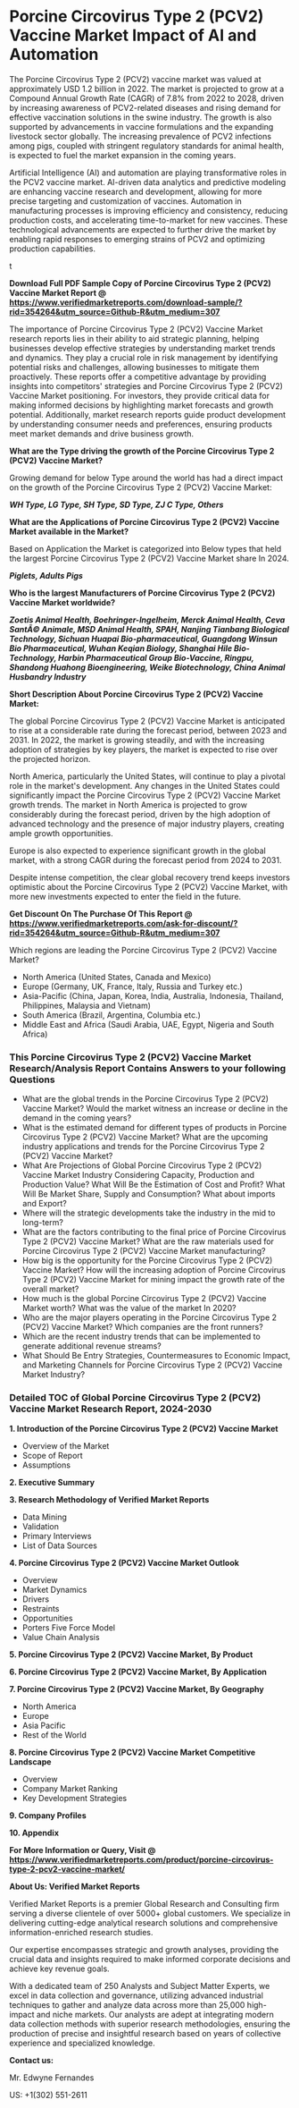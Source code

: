 <meta name="title" content="Global Porcine Circovirus Type 2 (PCV2) Vaccine Market Impact of AI and Automation"><meta name="description" content="The Porcine Circovirus Type 2 (PCV2) vaccine market was valued at approximately USD 1.2 billion in 2022. The market is projected to grow at a Compound Annual Growth Ra"><meta name="title" content="Porcine Circovirus Type 2 (PCV2) Vaccine Market Size, Share, Scope, Trends, Growth, Opportunities, Analysis, Forecast"><h1>Porcine Circovirus Type 2 (PCV2) Vaccine Market Impact of AI and Automation</h1><p>The Porcine Circovirus Type 2 (PCV2) vaccine market was valued at approximately USD 1.2 billion in 2022. The market is projected to grow at a Compound Annual Growth Rate (CAGR) of 7.8% from 2022 to 2028, driven by increasing awareness of PCV2-related diseases and rising demand for effective vaccination solutions in the swine industry. The growth is also supported by advancements in vaccine formulations and the expanding livestock sector globally. The increasing prevalence of PCV2 infections among pigs, coupled with stringent regulatory standards for animal health, is expected to fuel the market expansion in the coming years.</p><p>Artificial Intelligence (AI) and automation are playing transformative roles in the PCV2 vaccine market. AI-driven data analytics and predictive modeling are enhancing vaccine research and development, allowing for more precise targeting and customization of vaccines. Automation in manufacturing processes is improving efficiency and consistency, reducing production costs, and accelerating time-to-market for new vaccines. These technological advancements are expected to further drive the market by enabling rapid responses to emerging strains of PCV2 and optimizing production capabilities.</p>t</p><p id="" class=""><strong>Download Full PDF Sample Copy of Porcine Circovirus Type 2 (PCV2) Vaccine Market Report @ <a href="https://www.verifiedmarketreports.com/download-sample/?rid=354264&utm_source=Github-R&utm_medium=307" target="_blank">https://www.verifiedmarketreports.com/download-sample/?rid=354264&utm_source=Github-R&utm_medium=307</a></strong></p><p>The importance of&nbsp;Porcine Circovirus Type 2 (PCV2) Vaccine Market research reports lies in their ability to aid strategic planning, helping businesses develop effective strategies by understanding market trends and dynamics. They play a crucial role in risk management by identifying potential risks and challenges, allowing businesses to mitigate them proactively. These reports offer a competitive advantage by providing insights into competitors' strategies and Porcine Circovirus Type 2 (PCV2) Vaccine Market positioning. For investors, they provide critical data for making informed decisions by highlighting market forecasts and growth potential. Additionally, market research reports guide product development by understanding consumer needs and preferences, ensuring products meet market demands and drive business growth.</p><p><strong>What are the&nbsp;Type driving the growth of the Porcine Circovirus Type 2 (PCV2) Vaccine Market?</strong></p><p id="" class="">Growing demand for below Type around the world has had a direct impact on the growth of the Porcine Circovirus Type 2 (PCV2) Vaccine Market:</p><em><strong>WH Type, LG Type, SH Type, SD Type, ZJ C Type, Others</strong></em></p><strong>What are the&nbsp;Applications&nbsp;of Porcine Circovirus Type 2 (PCV2) Vaccine Market available in the Market?</strong></p><p id="" class="">Based on Application the Market is categorized into Below types that held the largest Porcine Circovirus Type 2 (PCV2) Vaccine Market share In 2024.</p><em><strong>Piglets, Adults Pigs</strong></em></p><strong>Who is the largest Manufacturers of Porcine Circovirus Type 2 (PCV2) Vaccine Market worldwide?</strong></p><p><em><strong>Zoetis Animal Health, Boehringer-Ingelheim, Merck Animal Health, Ceva SantÃ© Animale, MSD Animal Health, SPAH, Nanjing Tianbang Biological Technology, Sichuan Huapai Bio-pharmaceutical, Guangdong Winsun Bio Pharmaceutical, Wuhan Keqian Biology, Shanghai Hile Bio-Technology, Harbin Pharmaceutical Group Bio-Vaccine, Ringpu, Shandong Huahong Bioengineering, Weike Biotechnology, China Animal Husbandry Industry</strong></em></p><p id="" class=""><strong>Short Description About Porcine Circovirus Type 2 (PCV2) Vaccine Market:</strong></p><p>The global Porcine Circovirus Type 2 (PCV2) Vaccine Market is anticipated to rise at a considerable rate during the forecast period, between 2023 and 2031. In 2022, the market is growing steadily, and with the increasing adoption of strategies by key players, the market is expected to rise over the projected horizon.</p><p>North America, particularly the United States, will continue to play a pivotal role in the market's development. Any changes in the United States could significantly impact the Porcine Circovirus Type 2 (PCV2) Vaccine Market growth trends. The market in North America is projected to grow considerably during the forecast period, driven by the high adoption of advanced technology and the presence of major industry players, creating ample growth opportunities.</p><p>Europe is also expected to experience significant growth in the global market, with a strong CAGR during the forecast period from 2024 to 2031.</p><p>Despite intense competition, the clear global recovery trend keeps investors optimistic about the Porcine Circovirus Type 2 (PCV2) Vaccine Market, with more new investments expected to enter the field in the future.</p><p id="" class=""><strong>Get Discount On The Purchase Of This Report @ <a href="https://www.verifiedmarketreports.com/ask-for-discount/?rid=354264&utm_source=Github-R&utm_medium=307" target="_blank">https://www.verifiedmarketreports.com/ask-for-discount/?rid=354264&utm_source=Github-R&utm_medium=307</a></strong></p>Which regions are leading the Porcine Circovirus Type 2 (PCV2) Vaccine Market?</p><ul><li>North America (United States, Canada and Mexico)</li><li>Europe (Germany, UK, France, Italy, Russia and Turkey etc.)</li><li>Asia-Pacific (China, Japan, Korea, India, Australia, Indonesia, Thailand, Philippines, Malaysia and Vietnam)</li><li>South America (Brazil, Argentina, Columbia etc.)</li><li>Middle East and Africa (Saudi Arabia, UAE, Egypt, Nigeria and South Africa)</li></ul><h3 id="" class="">This Porcine Circovirus Type 2 (PCV2) Vaccine Market Research/Analysis Report Contains Answers to your following Questions</h3><ul><li>What are the global trends in the Porcine Circovirus Type 2 (PCV2) Vaccine Market? Would the market witness an increase or decline in the demand in the coming years?</li><li>What is the estimated demand for different types of products in Porcine Circovirus Type 2 (PCV2) Vaccine Market? What are the upcoming industry applications and trends for the Porcine Circovirus Type 2 (PCV2) Vaccine Market?</li><li>What Are Projections of Global Porcine Circovirus Type 2 (PCV2) Vaccine Market Industry Considering Capacity, Production and Production Value? What Will Be the Estimation of Cost and Profit? What Will Be Market Share, Supply and Consumption? What about imports and Export?</li><li>Where will the strategic developments take the industry in the mid to long-term?</li><li>What are the factors contributing to the final price of Porcine Circovirus Type 2 (PCV2) Vaccine Market? What are the raw materials used for Porcine Circovirus Type 2 (PCV2) Vaccine Market manufacturing?</li><li>How big is the opportunity for the Porcine Circovirus Type 2 (PCV2) Vaccine Market? How will the increasing adoption of Porcine Circovirus Type 2 (PCV2) Vaccine Market for mining impact the growth rate of the overall market?</li><li>How much is the global Porcine Circovirus Type 2 (PCV2) Vaccine Market worth? What was the value of the market In 2020?</li><li>Who are the major players operating in the Porcine Circovirus Type 2 (PCV2) Vaccine Market? Which companies are the front runners?</li><li>Which are the recent industry trends that can be implemented to generate additional revenue streams?</li><li>What Should Be Entry Strategies, Countermeasures to Economic Impact, and Marketing Channels for Porcine Circovirus Type 2 (PCV2) Vaccine Market Industry?</li></ul><h3 id="" class="">Detailed TOC of Global Porcine Circovirus Type 2 (PCV2) Vaccine Market Research Report, 2024-2030</h3><p id="" class=""><strong>1. Introduction of the Porcine Circovirus Type 2 (PCV2) Vaccine Market</strong></p><ul><li>Overview of the Market</li><li>Scope of Report</li><li>Assumptions</li></ul><p id="" class=""><strong>2. Executive Summary</strong></p><p id="" class=""><strong>3. Research Methodology of Verified Market Reports</strong></p><ul><li>Data Mining</li><li>Validation</li><li>Primary Interviews</li><li>List of Data Sources</li></ul><p id="" class=""><strong>4. Porcine Circovirus Type 2 (PCV2) Vaccine Market Outlook</strong></p><ul><li>Overview</li><li>Market Dynamics</li><li>Drivers</li><li>Restraints</li><li>Opportunities</li><li>Porters Five Force Model</li><li>Value Chain Analysis</li></ul><p id="" class=""><strong>5. Porcine Circovirus Type 2 (PCV2) Vaccine Market, By Product</strong></p><p id="" class=""><strong>6. Porcine Circovirus Type 2 (PCV2) Vaccine Market, By Application</strong></p><p id="" class=""><strong>7. Porcine Circovirus Type 2 (PCV2) Vaccine Market, By Geography</strong></p><ul><li>North America</li><li>Europe</li><li>Asia Pacific</li><li>Rest of the World</li></ul><p id="" class=""><strong>8. Porcine Circovirus Type 2 (PCV2) Vaccine Market Competitive Landscape</strong></p><ul><li>Overview</li><li>Company Market Ranking</li><li>Key Development Strategies</li></ul><p id="" class=""><strong>9. Company Profiles</strong></p><p id="" class=""><strong>10. Appendix</strong></p><p id="" class=""><strong>For More Information or Query, Visit @ <a href="https://www.verifiedmarketreports.com/product/porcine-circovirus-type-2-pcv2-vaccine-market/" target="_blank">https://www.verifiedmarketreports.com/product/porcine-circovirus-type-2-pcv2-vaccine-market/</a></strong></p><p id="" class=""><strong>About Us: Verified Market Reports</strong></p><p id="" class="">Verified Market Reports is a premier Global Research and Consulting firm serving a diverse clientele of over 5000+ global customers. We specialize in delivering cutting-edge analytical research solutions and comprehensive information-enriched research studies.</p><p id="" class="">Our expertise encompasses strategic and growth analyses, providing the crucial data and insights required to make informed corporate decisions and achieve key revenue goals.</p><p id="" class="">With a dedicated team of 250 Analysts and Subject Matter Experts, we excel in data collection and governance, utilizing advanced industrial techniques to gather and analyze data across more than 25,000 high-impact and niche markets. Our analysts are adept at integrating modern data collection methods with superior research methodologies, ensuring the production of precise and insightful research based on years of collective experience and specialized knowledge.</p><p id="" class=""><strong>Contact us:</strong></p><p id="" class="">Mr. Edwyne Fernandes</p><p id="" class="">US: +1(302) 551-2611</p>